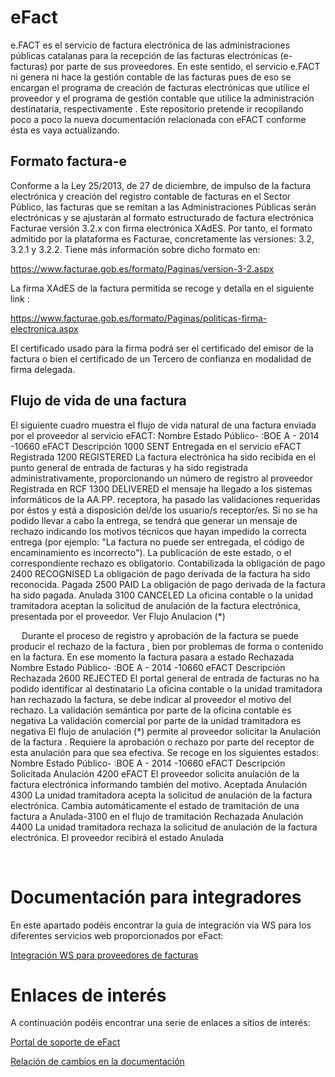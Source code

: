 # eFact

e.FACT es el servicio de factura electrónica de las administraciones públicas catalanas para la recepción de las facturas electrónicas (e-facturas) por parte de sus proveedores. En este sentido, el servicio e.FACT ni genera ni hace la gestión contable de las facturas pues de eso se encargan el programa de creación de facturas electrónicas que utilice el proveedor y el programa de gestión contable que utilice la administración destinataria, respectivamente .
Este repositorio pretende ir recopilando poco a poco la nueva documentación relacionada con eFACT conforme ésta es vaya actualizando.


## Formato factura-e 

Conforme a la Ley 25/2013, de 27 de diciembre, de impulso de la factura electrónica y creación del registro  contable de facturas en el Sector Público, las facturas que se remitan a las Administraciones Públicas serán electrónicas y se ajustarán al formato estructurado de factura electrónica Facturae versión 3.2.x con firma electrónica XAdES. 
Por tanto, el formato admitido por la plataforma es Facturae, concretamente las versiones: 3.2, 3.2.1 y 3.2.2.
Tiene más información sobre dicho formato en: 

https://www.facturae.gob.es/formato/Paginas/version-3-2.aspx

La firma XAdES de la factura permitida se recoge  y detalla en el siguiente link : 

https://www.facturae.gob.es/formato/Paginas/politicas-firma-electronica.aspx

El certificado usado para la firma podrá ser el certificado del emisor de la factura o bien el certificado de un Tercero de confianza en modalidad de firma delegada. 


## Flujo de vida de una factura

El siguiente cuadro muestra el flujo de vida natural de una factura enviada por el proveedor al servicio eFACT:
Nombre	Estado Público- :BOE A - 2014 -10660	eFACT	Descripción
	1000	SENT	Entregada en el servicio eFACT
Registrada	1200	REGISTERED	La factura electrónica ha sido recibida en el punto general de entrada de facturas y ha sido registrada administrativamente, proporcionando un número de registro al proveedor
Registrada en RCF	1300	DELIVERED	el mensaje ha llegado a los sistemas informáticos de la AA.PP. receptora, ha pasado las validaciones requeridas por éstos y está a disposición del/de los usuario/s receptor/es. Si no se ha podido llevar a cabo la entrega, se tendrá que generar un mensaje de rechazo indicando los motivos técnicos que hayan impedido la correcta entrega (por ejemplo: "La factura no puede ser entregada, el código de encaminamiento es incorrecto"). La publicación de este estado, o el correspondiente rechazo es obligatorio.
Contabilizada la obligación de pago 	2400	RECOGNISED	La obligación de pago derivada de la factura ha sido reconocida.
Pagada	2500	PAID	La obligación de pago derivada de la factura ha sido pagada.
Anulada	3100	CANCELED	La oficina contable o la unidad tramitadora aceptan la solicitud de anulación de la factura electrónica, presentada por el proveedor.
Ver Flujo Anulacion  (*)

 
Durante el proceso de registro y aprobación de la factura se puede producir el rechazo de la factura , bien por problemas de forma o contenido en la factura. En ese momento la factura pasara a estado Rechazada
Nombre	Estado Público- :BOE A - 2014 -10660	eFACT	Descripción 
Rechazada	2600	REJECTED	El portal general de entrada de facturas no ha podido identificar al destinatario La oficina contable o la unidad tramitadora han rechazado la factura, se debe indicar al proveedor el motivo del rechazo.
La validación semántica por parte de la oficina contable es negativa
La validación comercial por parte de la unidad tramitadora es negativa
El flujo de anulación   (*) permite al proveedor solicitar la Anulación de la factura . Requiere la aprobación o rechazo por parte del receptor de esta anulación para que sea efectiva. Se recoge en los siguientes estados: 
Nombre	Estado Público- :BOE A - 2014 -10660	eFACT	Descripción 
Solicitada Anulación	4200	eFACT	El proveedor solicita anulación de la factura electrónica informando también del motivo.
Aceptada Anulación	4300		La unidad tramitadora acepta la solicitud de anulación de la factura electrónica. Cambia automáticamente el estado de tramitación de una factura a Anulada-3100 en el flujo de tramitación
Rechazada Anulación	4400		La unidad tramitadora rechaza la solicitud de anulación de la factura electrónica.
El proveedor recibirá el estado Anulada

 

# Documentación para integradores

En este apartado podéis encontrar la guía de integración via WS para los diferentes servicios web proporcionados por eFact:

[Integración WS para proveedores de facturas](/ws-proveedores/README.md)

# Enlaces de interés

A continuación podéis encontrar una serie de enlaces a sitios de interés:

[Portal de soporte de eFact](https://www.aoc.cat/portal-suport/efact-empreses-base-coneixement/)

[Relación de cambios en la documentación](/CHANGELOG.md)
